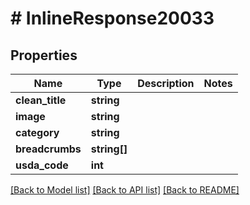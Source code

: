 # # InlineResponse20033

## Properties

Name | Type | Description | Notes
------------ | ------------- | ------------- | -------------
**clean_title** | **string** |  | 
**image** | **string** |  | 
**category** | **string** |  | 
**breadcrumbs** | **string[]** |  | 
**usda_code** | **int** |  | 

[[Back to Model list]](../../README.md#documentation-for-models) [[Back to API list]](../../README.md#documentation-for-api-endpoints) [[Back to README]](../../README.md)


